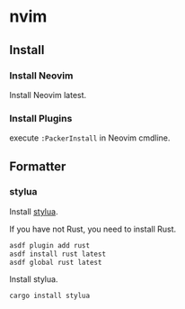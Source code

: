 # nvim

## Install 

### Install Neovim
Install Neovim latest.

### Install Plugins  
execute `:PackerInstall` in Neovim cmdline. 

## Formatter

### stylua

Install [stylua](https://github.com/JohnnyMorganz/StyLua).

If you have not Rust, you need to install Rust.
```bash
asdf plugin add rust
asdf install rust latest
asdf global rust latest
```

Install stylua.
```bash
cargo install stylua
```
